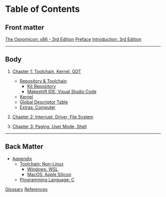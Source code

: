 # Table of Contents

## Front matter
[The Osnomicon: x86 - 3rd Edition](./index.md)
[Preface](./front-matter/preface.md)
[Introduction: 3rd Edition](./front-matter/introduction.md)

---

## Body
1. [Chapter 1: Toolchain, Kernel, GDT](./body/chapter-1/README.md)
    - [Repository & Toolchain](./body/chapter-1/repo-toolchain/README.md)
        - [Kit Repository](./body/chapter-1/repo-toolchain/1-kit-repository.md)
        - [Makeshift IDE: Visual Studio Code](./body/chapter-1/repo-toolchain/2-ide-vscode.md)
    - [Kernel](./body/chapter-1/kernel.md)
    - [Global Descriptor Table](./body/chapter-1/gdt.md)
    - [Extras: Computer]()

2. [Chapter 2: Interrupt, Driver, File System]()
<!--
    - [Driver: VGA Text Mode]()
    - [Interrupt]()
    - [Driver: Keyboard]()
-->

3. [Chapter 3: Paging, User Mode, Shell]()
<!--
    - [Paging]()
    - [User Mode]()
    - [Shell]()
-->
---

## Back Matter
- [Appendix](./back-matter/appendix/README.md)
    - [Toolchain: Non-Linux]()
        - [Windows: WSL](./back-matter/appendix/toolchain/wsl.md)
        - [MacOS: Apple Silicon](./back-matter/appendix/toolchain/apple-silicon.md)
    - [Programming Language: C]() <!-- Safety, stack & heap -->

[Glossary](./back-matter/glossary.md)
[References](./back-matter/references.md)
